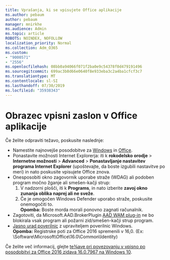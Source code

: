 ```yaml
---
title: Vprašanja, ki se vpisujete Office aplikacije
ms.author: pebaum
author: pebaum
manager: mnirkhe
ms.audience: Admin
ms.topic: article
ROBOTS: NOINDEX, NOFOLLOW
localization_priority: Normal
ms.collection: Adm_O365
ms.custom:
- "9000571"
- "2556"
ms.openlocfilehash: 08bb0a94066f071f2ba0e9c54378f0d479191496
ms.sourcegitcommit: 699ac3b0d66e0640f8e933eba3c2a4ba1cfcf3c7
ms.translationtype: MT
ms.contentlocale: sl-SI
ms.lasthandoff: 07/30/2019
ms.locfileid: "35938343"
---
```

# <a name="blank-sign-in-screen-in-office-apps"></a>Obrazec vpisni zaslon v Office aplikacije

Če želite odpraviti težavo, poskusite naslednje:
- Namestite najnovejše posodobitve za [Windows](https://support.microsoft.com/help/4027667/windows-10-update) in [Office](https://support.office.com/article/update-office-and-your-computer-with-microsoft-update-2ab296f3-7f03-43a2-8e50-46de917611c5).
- Ponastavite možnosti Internet Explorerja: iti k **rokodelsko orodje** > **Internetne možnosti** > **Advanced** > **Ponastavljanje nastavitev programa Internet Explorer** (upoštevajte, da boste izgubili nastavitve po meri) in nato poskusite vpisujete Office znova.
- Onesposobiti okno zagovornik uporabe straže (WDAG) ali podoben program močno žganje ali smešen-kačji strup:
    1. V nadzorni plošči, iti k **Programs**, in nato izberite **zavoj okno zunanja oblika naprej ali ne sveže**.
    2. Če je omogočen Windows Defender uporabo straže, poskusite onemogočiti to.<br/>
    **Opomba:** Boste morda morali ponovno zagnati računalnik.
- Zagotoviti, da Microsoft.AAD.BrokerPlugin [AAD WAM plug-in](https://docs.microsoft.com/office365/troubleshoot/administration/connection-issue-when-sign-in-office-2016#symptom-1) ne bo blokirala vsak program ali požarni zid/smešen-kačji strup program.
- [Jasno urad poverilnic](https://docs.microsoft.com/office/troubleshoot/error-messages/another-account-already-signed-in#step-3-clear-cached-credentials-on-the-computer) z upraviteljem poverilnic Windows.<br/>
    **Opomba:** Registrske poti za Office 2016 spremenili v 16,0. (Ex: \Software\Microsoft\Office\16.0\Common\Identity\)

Če želite več informacij, glejte [te¾ave pri povezovanju v vpisno po posodobitvi za Office 2016 zidava 16.0.7967 na Windows 10](https://docs.microsoft.com/office365/troubleshoot/administration/connection-issue-when-sign-in-office-2016).